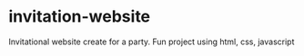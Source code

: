 # invitation-website
 Invitational website create for a party. Fun project using html, css, javascript

